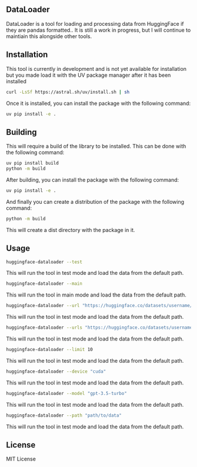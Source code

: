 
## DataLoader

DataLoader is a tool for loading and processing data from HuggingFace if they are pandas formatted.. It is still a work in progress, but I will continue to maintiain this alongside other tools. 

## Installation

This tool is currently in development and is not yet available for installation but you made load it with the UV package manager after it has been installed

```bash
curl -LsSf https://astral.sh/uv/install.sh | sh
```

Once it is installed, you can install the package with the following command:

```bash
uv pip install -e .
```

## Building

This will require a build of the library to be installed. This can be done with the following command:

```bash
uv pip install build
python -m build
```

After building, you can install the package with the following command:
```bash
uv pip install -e .
```

And finally you can create a distribution of the package with the following command:
```bash
python -m build
```

This will create a dist directory with the package in it.

## Usage

```bash
huggingface-dataloader --test
```

This will run the tool in test mode and load the data from the default path.

```bash
huggingface-dataloader --main
```

This will run the tool in main mode and load the data from the default path.

```bash
huggingface-dataloader --url "https://huggingface.co/datasets/username/dataset_name"
```

This will run the tool in test mode and load the data from the default path.

```bash
huggingface-dataloader --urls "https://huggingface.co/datasets/username/dataset_name"
```

This will run the tool in test mode and load the data from the default path.

```bash
huggingface-dataloader --limit 10
```

This will run the tool in test mode and load the data from the default path.

```bash
huggingface-dataloader --device "cuda"
```

This will run the tool in test mode and load the data from the default path.

```bash
huggingface-dataloader --model "gpt-3.5-turbo"
```

This will run the tool in test mode and load the data from the default path.

```bash
huggingface-dataloader --path "path/to/data"
```

This will run the tool in test mode and load the data from the default path.


## License

MIT License

